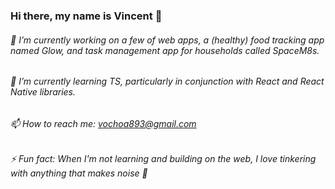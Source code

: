 ### Hi there, my name is Vincent 👋

###### 🔭  I’m currently working on a few of web apps, a (healthy) food tracking app named Glow, and task management app for households called SpaceM8s.
###### 🌱  I’m currently learning TS, particularly in conjunction with React and React Native libraries.
###### 📫  How to reach me: vochoa893@gmail.com
###### ⚡  Fun fact: When I'm not learning and building on the web, I love tinkering with anything that makes noise 🎵
<!--
**vincentochoa3/vincentochoa3** is a ✨ _special_ ✨ repository because its `README.md` (this file) appears on your GitHub profile.

Here are some ideas to get you started:

- 🔭 I’m currently working on ...
- 🌱 I’m currently learning ...
- 👯 I’m looking to collaborate on ...
- 🤔 I’m looking for help with ...
- 💬 Ask me about ...
- 📫 How to reach me: ...
- 😄 Pronouns: ...
- ⚡ Fun fact: ...
-->
